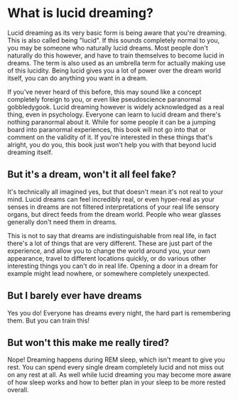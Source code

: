 # What is lucid dreaming?
Lucid dreaming as its very basic form is being aware that you're dreaming.
This is also called being "lucid".
If this sounds completely normal to you, you may be someone who naturally lucid
dreams.
Most people don't naturally do this however, and have to train themselves to
become lucid in dreams.
The term is also used as an umbrella term for actually making use of this
lucidity.
Being lucid gives you a lot of power over the dream world itself, you can do
anything you want in a dream.

If you've never heard of this before, this may sound like a concept completely
foreign to you, or even like pseudoscience paranormal gobbledygook.
Lucid dreaming however is widely acknowledged as a real thing, even in
psychology.
Everyone can learn to lucid dream and there's nothing paranormal about it.
While for some people it can be a jumping board into paranormal experiences,
this book will not go into that or comment on the validity of it.
If you're interested in these things that's alright, you do you, this book just
won't help you with that beyond lucid dreaming itself.

## But it's a dream, won't it all feel fake?
It's technically all imagined yes, but that doesn't mean it's not real to your
mind.
Lucid dreams can feel incredibly real, or even hyper-real as your senses in
dreams are not filtered interpretations of your real life sensory organs, but
direct feeds from the dream world.
People who wear glasses generally don't need them in dreams.

This is not to say that dreams are indistinguishable from real life, in fact
there's a lot of things that are very different.
These are just part of the experience, and allow you to change the world around
you, your own appearance, travel to different locations quickly, or do various
other interesting things you can't do in real life.
Opening a door in a dream for example might lead nowhere, or somewhere
completely unexpected.

## But I barely ever have dreams
Yes you do! Everyone has dreams every night, the hard part is remembering them.
But you can train this!

## But won't this make me really tired?
Nope!
Dreaming happens during REM sleep, which isn't meant to give you rest.
You can spend every single dream completely lucid and not miss out on any rest
at all.
As well while lucid dreaming you may become more aware of how sleep works and
how to better plan in your sleep to be more rested overall.
